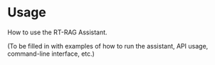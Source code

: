 # Usage

How to use the RT-RAG Assistant.

(To be filled in with examples of how to run the assistant, API usage, command-line interface, etc.)
